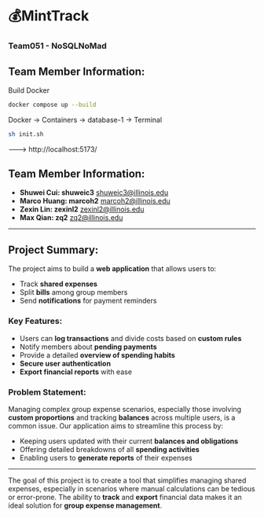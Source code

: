 # 💰MintTrack
### Team051 - NoSQLNoMad

## Team Member Information:
Build Docker
```bash
docker compose up --build
```
Docker -> Containers -> database-1 -> Terminal
```bash
sh init.sh
```
---> http://localhost:5173/

## Team Member Information:
- **Shuwei Cui: shuweic3** shuweic3@illinois.edu
- **Marco Huang: marcoh2** marcoh2@illinois.edu
- **Zexin Lin: zexinl2** zexinl2@illinois.edu
- **Max Qian: zq2** zq2@illinois.edu

---

## Project Summary:

The project aims to build a **web application** that allows users to:
- Track **shared expenses**
- Split **bills** among group members
- Send **notifications** for payment reminders

### Key Features:
- Users can **log transactions** and divide costs based on **custom rules**
- Notify members about **pending payments**
- Provide a detailed **overview of spending habits**
- **Secure user authentication**
- **Export financial reports** with ease

### Problem Statement:
Managing complex group expense scenarios, especially those involving **custom proportions** and tracking **balances** across multiple users, is a common issue. Our application aims to streamline this process by:
- Keeping users updated with their current **balances and obligations**
- Offering detailed breakdowns of all **spending activities**
- Enabling users to **generate reports** of their expenses

---

The goal of this project is to create a tool that simplifies managing shared expenses, especially in scenarios where manual calculations can be tedious or error-prone. The ability to **track** and **export** financial data makes it an ideal solution for **group expense management**.

